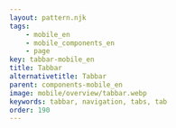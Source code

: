 ```yaml
---
layout: pattern.njk
tags: 
    - mobile_en
    - mobile_components_en
    - page
key: tabbar-mobile_en
title: Tabbar
alternativetitle: Tabbar
parent: components-mobile_en
image: mobile/overview/tabbar.webp
keywords: tabbar, navigation, tabs, tab
order: 190
---
```


